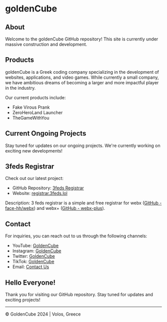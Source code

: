 # goldenCube

## About
Welcome to the goldenCube GitHub repository! This site is currently under massive construction and development.

## Products
goldenCube is a Greek coding company specializing in the development of websites, applications, and video games. While currently a small company, we have ambitious dreams of becoming a larger and more impactful player in the industry.

Our current products include:
- Fake Virous Prank
- ZeroHeroLand Launcher
- TheGameWithYou

## Current Ongoing Projects
Stay tuned for updates on our ongoing projects. We're currently working on exciting new developments!

## 3feds Registrar
Check out our latest project:
- GitHub Repository: [3feds Registrar](https://github.com/3fedsRegistrar)
- Website: [registrar.3feds.lol](https://registrar.3feds.lol)
  
Description:
3 feds registrar is a simple and free registrar for webx ([GitHub - face-hh/webx](https://github.com/face-hh/webx)) and webx+ ([GitHub - webx-plus](https://github.com/webx-plus)).

## Contact
For inquiries, you can reach out to us through the following channels:
- YouTube: [GoldenCube](https://www.youtube.com/)
- Instagram: [GoldenCube](https://www.instagram.com/)
- Twitter: [GoldenCube](https://twitter.com/)
- TikTok: [GoldenCube](https://www.tiktok.com/)
- Email: [Contact Us](mailto:your-email@example.com)

## Hello Everyone!
Thank you for visiting our GitHub repository. Stay tuned for updates and exciting projects!

---

© GoldenCube 2024 | Volos, Greece
